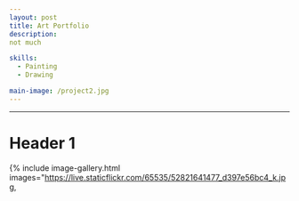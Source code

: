 ```yaml
---
layout: post
title: Art Portfolio
description:  
not much

skills: 
  - Painting
  - Drawing

main-image: /project2.jpg
---
```


---
# Header 1 

{% include image-gallery.html images="https://live.staticflickr.com/65535/52821641477_d397e56bc4_k.jpg, 

